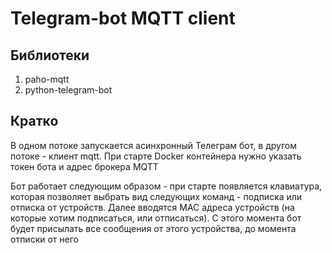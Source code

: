 # Telegram-bot MQTT client

## Библиотеки

1. paho-mqtt
2. python-telegram-bot
   
## Кратко

В одном потоке запускается асинхронный Телеграм бот, в другом потоке - клиент mqtt. 
При старте Docker контейнера нужно указать токен бота и адрес брокера MQTT

Бот работает следующим образом - при старте появляется клавиатура, которая позволяет выбрать вид следующих команд - подписка или отписка от устройств. 
Далее вводятся MAC адреса устройств (на которые хотим подписаться, или отписаться). 
С этого момента бот будет присылать все сообщения от этого устройства, до момента отписки от него
